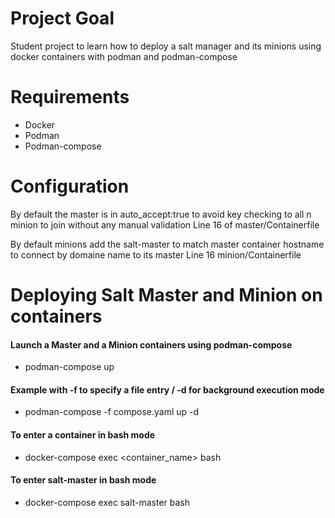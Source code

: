 # Project Goal

Student project to learn how to deploy a salt manager and its minions using
docker containers with podman and podman-compose

# Requirements

- Docker
- Podman
- Podman-compose

# Configuration

By default the master is in auto_accept:true to avoid key checking to all n
minion to join without any manual validation
Line 16 of master/Containerfile

By default minions add the salt-master to match master container hostname
to connect by domaine name to its master
Line 16 minion/Containerfile

# Deploying Salt Master and Minion on containers

#### Launch a Master and a Minion containers using podman-compose
- podman-compose up
#### Example with -f to specify a file entry / -d for background execution mode
- podman-compose -f compose.yaml up -d

#### To enter a container in bash mode
- docker-compose exec <container_name> bash
#### To enter salt-master in bash mode
- docker-compose exec salt-master bash
